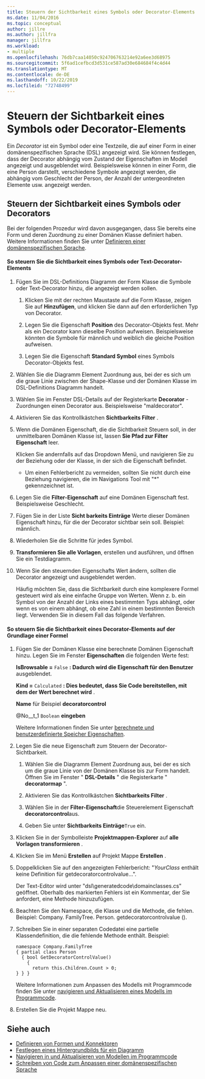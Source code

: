 ```yaml
---
title: Steuern der Sichtbarkeit eines Symbols oder Decorator-Elements
ms.date: 11/04/2016
ms.topic: conceptual
author: jillre
ms.author: jillfra
manager: jillfra
ms.workload:
- multiple
ms.openlocfilehash: 76db7caa14050c924706763214e92a6ee3d68975
ms.sourcegitcommit: 5f6ad1cefbcd3d531ce587ad30e684684f4c4d44
ms.translationtype: MT
ms.contentlocale: de-DE
ms.lasthandoff: 10/22/2019
ms.locfileid: "72748499"
---
```

# <a name="controlling-the-visibility-of-an-icon-or-decorator"></a>Steuern der Sichtbarkeit eines Symbols oder Decorator-Elements
Ein *Decorator* ist ein Symbol oder eine Textzeile, die auf einer Form in einer domänenspezifischen Sprache (DSL) angezeigt wird. Sie können festlegen, dass der Decorator abhängig vom Zustand der Eigenschaften im Modell angezeigt und ausgeblendet wird. Beispielsweise können in einer Form, die eine Person darstellt, verschiedene Symbole angezeigt werden, die abhängig vom Geschlecht der Person, der Anzahl der untergeordneten Elemente usw. angezeigt werden.

## <a name="controlling-the-visibility-of-an-icon-or-decorator"></a>Steuern der Sichtbarkeit eines Symbols oder Decorators
 Bei der folgenden Prozedur wird davon ausgegangen, dass Sie bereits eine Form und deren Zuordnung zu einer Domänen Klasse definiert haben. Weitere Informationen finden Sie unter [Definieren einer domänenspezifischen Sprache](../modeling/how-to-define-a-domain-specific-language.md).

#### <a name="to-control-the-visibility-of-an-icon-or-text-decorator"></a>So steuern Sie die Sichtbarkeit eines Symbols oder Text-Decorator-Elements

1. Fügen Sie im DSL-Definitions Diagramm der Form Klasse die Symbole oder Text-Decorator hinzu, die angezeigt werden sollen.

   1. Klicken Sie mit der rechten Maustaste auf die Form Klasse, zeigen Sie auf **Hinzufügen**, und klicken Sie dann auf den erforderlichen Typ von Decorator.

   2. Legen Sie die Eigenschaft **Position** des Decorator-Objekts fest. Mehr als ein Decorator kann dieselbe Position aufweisen. Beispielsweise könnten die Symbole für männlich und weiblich die gleiche Position aufweisen.

   3. Legen Sie die Eigenschaft **Standard Symbol** eines Symbols Decorator-Objekts fest.

2. Wählen Sie die Diagramm Element Zuordnung aus, bei der es sich um die graue Linie zwischen der Shape-Klasse und der Domänen Klasse im DSL-Definitions Diagramm handelt.

3. Wählen Sie im Fenster DSL-Details auf der Registerkarte **Decorator** -Zuordnungen einen Decorator aus. Beispielsweise "maldecorator".

4. Aktivieren Sie das Kontrollkästchen **Sichtbarkeits Filter** .

5. Wenn die Domänen Eigenschaft, die die Sichtbarkeit Steuern soll, in der unmittelbaren Domänen Klasse ist, lassen **Sie Pfad zur Filter Eigenschaft** leer.

    Klicken Sie andernfalls auf das Dropdown Menü, und navigieren Sie zu der Beziehung oder der Klasse, in der sich die Eigenschaft befindet.

   - Um einen Fehlerbericht zu vermeiden, sollten Sie nicht durch eine Beziehung navigieren, die im Navigations Tool mit "*" gekennzeichnet ist.

6. Legen Sie die **Filter-Eigenschaft** auf eine Domänen Eigenschaft fest. Beispielsweise Geschlecht.

7. Fügen Sie in der Liste **Sicht barkeits Einträge** Werte dieser Domänen Eigenschaft hinzu, für die der Decorator sichtbar sein soll. Beispiel: männlich.

8. Wiederholen Sie die Schritte für jedes Symbol.

9. **Transformieren Sie alle Vorlagen**, erstellen und ausführen, und öffnen Sie ein Testdiagramm.

10. Wenn Sie den steuernden Eigenschafts Wert ändern, sollten die Decorator angezeigt und ausgeblendet werden.

    Häufig möchten Sie, dass die Sichtbarkeit durch eine komplexere Formel gesteuert wird als eine einfache Gruppe von Werten. Wenn z. b. ein Symbol von der Anzahl der Links eines bestimmten Typs abhängt, oder wenn es von einem abhängt, ob eine Zahl in einem bestimmten Bereich liegt. Verwenden Sie in diesem Fall das folgende Verfahren.

#### <a name="to-control-the-visibility-of-a-decorator-based-on-a-formula"></a>So steuern Sie die Sichtbarkeit eines Decorator-Elements auf der Grundlage einer Formel

1. Fügen Sie der Domänen Klasse eine berechnete Domänen Eigenschaft hinzu. Legen Sie im Fenster **Eigenschaften** die folgenden Werte fest:

     **IsBrowsable =** `False` **: Dadurch wird die Eigenschaft für den Benutzer** ausgeblendet.

     **Kind =** `Calculated` **: Dies bedeutet, dass Sie Code bereitstellen, mit dem der Wert berechnet wird** .

     **Name** für Beispiel **decoratorcontrol**

     @No__t_1 `Boolean` **eingeben**

     Weitere Informationen finden Sie unter [berechnete und benutzerdefinierte Speicher Eigenschaften](../modeling/calculated-and-custom-storage-properties.md).

2. Legen Sie die neue Eigenschaft zum Steuern der Decorator-Sichtbarkeit.

    1. Wählen Sie die Diagramm Element Zuordnung aus, bei der es sich um die graue Linie von der Domänen Klasse bis zur Form handelt. Öffnen Sie im Fenster " **DSL-Details** " die Registerkarte " **decoratormap** ".

    2. Aktivieren Sie das Kontrollkästchen **Sichtbarkeits Filter** .

    3. Wählen Sie in der **Filter-Eigenschaft**die Steuerelement Eigenschaft **decoratorcontrol**aus.

    4. Geben Sie unter **Sichtbarkeits Einträge**`True` ein.

3. Klicken Sie in der Symbolleiste **Projektmappen-Explorer** auf **alle Vorlagen transformieren** .

4. Klicken Sie im Menü **Erstellen** auf Projekt Mappe **Erstellen** .

5. Doppelklicken Sie auf den angezeigten Fehlerbericht: "*YourClass* enthält keine Definition für getdecoratorcontrolvalue...".

     Der Text-Editor wird unter "dsl\generatedcode\domainclasses.cs" geöffnet. Oberhalb des markierten Fehlers ist ein Kommentar, der Sie anfordert, eine Methode hinzuzufügen.

6. Beachten Sie den Namespace, die Klasse und die Methode, die fehlen.  Beispiel: Company. FamilyTree. Person. getdecoratorcontrolvalue ().

7. Schreiben Sie in einer separaten Codedatei eine partielle Klassendefinition, die die fehlende Methode enthält. Beispiel:

    ```
    namespace Company.FamilyTree
    { partial class Person
      { bool GetDecoratorControlValue()
        {
          return this.Children.Count > 0;
    } } }
    ```

     Weitere Informationen zum Anpassen des Modells mit Programmcode finden Sie unter [navigieren und Aktualisieren eines Modells im Programmcode](../modeling/navigating-and-updating-a-model-in-program-code.md).

8. Erstellen Sie die Projekt Mappe neu.

## <a name="see-also"></a>Siehe auch

- [Definieren von Formen und Konnektoren](../modeling/defining-shapes-and-connectors.md)
- [Festlegen eines Hintergrundbilds für ein Diagramm](../modeling/setting-a-background-image-on-a-diagram.md)
- [Navigieren in und Aktualisieren von Modellen im Programmcode](../modeling/navigating-and-updating-a-model-in-program-code.md)
- [Schreiben von Code zum Anpassen einer domänenspezifischen Sprache](../modeling/writing-code-to-customise-a-domain-specific-language.md)
